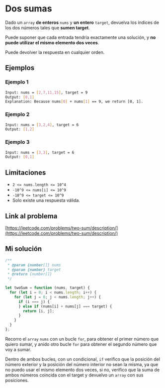 # Dos sumas

Dado un `array` **de enteros** `nums` y **un entero** `target`, devuelva los índices de los dos números tales que **sumen target**.

Puede suponer que cada entrada tendría exactamente una solución, y **no puede utilizar el mismo elemento dos veces**.

Puede devolver la respuesta en cualquier orden.

## Ejemplos

### Ejemplo 1

```bash
Input: nums = [2,7,11,15], target = 9
Output: [0,1]
Explanation: Because nums[0] + nums[1] == 9, we return [0, 1].
```

### Ejemplo 2

```bash
Input: nums = [3,2,4], target = 6
Output: [1,2]
```

### Ejemplo 3

```bash
Input: nums = [3,3], target = 6
Output: [0,1]
```

## Limitaciones

-   `2 <= nums.length <= 10^4`
-   `-10^9 <= nums[i] <= 10^9`
-   `-10^9 <= target <= 10^9`
-   Solo existe una respuesta válida.

## Link al problema

[https://leetcode.com/problems/two-sum/description/](https://leetcode.com/problems/two-sum/description/)

## Mi solución

```js
/**
 * @param {number[]} nums
 * @param {number} target
 * @return {number[]}
 */

let twoSum = function (nums, target) {
  for (let i = 0; i < nums.length; i++) {
    for (let j = 0; j < nums.length; j++) {
      if (i === j) {
      } else if (nums[i] + nums[j] === target) {
        return [i, j];
      }
    }
  }
};
```

Recorro el `array` `nums` con un bucle `for`, para obtener el primer número que quiero sumar, y anido otro bucle `for` para obtener el segundo número que voy a sumar.

Dentro de ambos bucles, con un condicional, `if` verifico que la posición del número exterior y la posición del número interior no sean la misma, ya que no puedo usar el mismo elemento dos veces, si no, verifico que la suma de ambos números coincida con el target y devuelvo un `array` con sus posiciones.